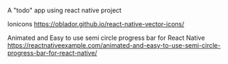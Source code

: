 A "todo" app using react native project

Ionicons
https://oblador.github.io/react-native-vector-icons/


Animated and Easy to use semi circle progress bar for React Native
https://reactnativeexample.com/animated-and-easy-to-use-semi-circle-progress-bar-for-react-native/

